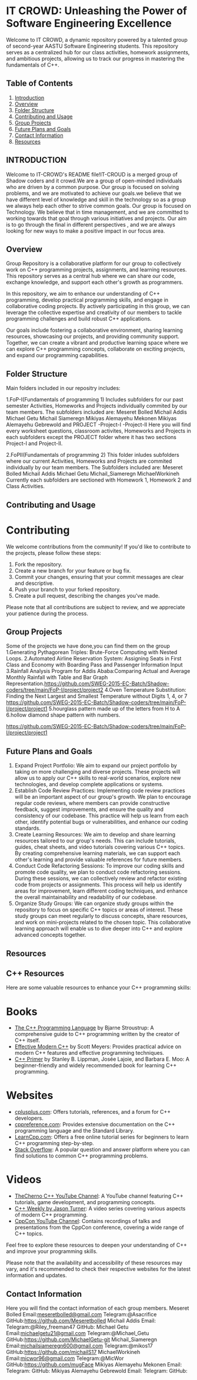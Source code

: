 # IT CROWD: Unleashing the Power of Software Engineering Excellence

Welcome to IT CROWD, a dynamic repository powered by a talented group of second-year AASTU Software Engineering students. This repository serves as a centralized hub for our class activities, homework assignments, and ambitious projects, allowing us to track our progress in mastering the fundamentals of C++.

## Table of Contents

1. [Introduction](#Introduction)
2. [Overview](#overview)
3. [Folder Structure](#folder-structure)
4. [Contributing and Usage](#contributing-and-usage)
5. [Group Projects](#group-projects)
6. [Future Plans and Goals](#future-plans-and-goals)
7. [Contact Information](#contact-information)
8. [Resources](#resources)

## INTRODUCTION
Welcome to IT-CROWD's README file!IT-CROUD is a merged group of Shadow coders and it crowd.We are a group of open-minded  individuals who are driven by a common purpose. Our group is focused on solving problems, and we are motivated  to achieve our goals.we believe that we have  different level of knowledge and skill in the technology  so as a group we always help each other to strive common goals.
Our group is focused on Technology. We believe that in time management, and we are committed to working towards that goal through various initiatives and projects. Our aim is to go through the final in different perspectives , and we are always looking for new ways to make a positive impact in our focus area.


## Overview
 Group Repository is a collaborative platform for our group to collectively work on C++ programming projects, assignments, and learning resources. This repository serves as a central hub where we can share our code, exchange knowledge, and support each other's growth as programmers.

In this repository, we aim to enhance our understanding of C++ programming, develop practical programming skills, and engage in collaborative coding projects. By actively participating in this group, we can leverage the collective expertise and creativity of our members to tackle programming challenges and build robust C++ applications.

Our goals include fostering a collaborative environment, sharing learning resources, showcasing our projects, and providing community support. Together, we can create a vibrant and productive learning space where we can explore C++ programming concepts, collaborate on exciting projects, and expand our programming capabilities.

## Folder Structure
Main folders included in our repositry includes:

1.FoP-I(Fundamentals of programming 1)
  Includes subfolders for our past semester Activities, Homeworks and Projects individually commited by our team members.
  The subfolders included are:
    Meseret Bolled
    Michail Addis
    Michael Getu
    Michail Siameregn
    Mikiyas Alemayehu Mekonen
    Mikiyas Alemayehu Gebrewold and
    PROJECT
        -Project-I
        -Project-II
    Here you will find every worksheet questions, classroom activites, Homeworks and Projects in each subfolders except the PROJECT folder where it has two sections Project-I and Project-II.
    

2.FoPII(Fundamentals of programming 2)
  This folder inludes subfolders where our current Activities, Homeworks and Projects are commited individually by our team members.
    The Subfolders included are:
         Meseret Bolled
         Michail Addis
         Michael Getu
         Michail_Siameregn
         MichaelWorkineh
    Currently each subfolders are sectioned with Homework 1, Homework 2 and Class Activities.

## Contributing and Usage
 # Contributing

We welcome contributions from the community! If you'd like to contribute to the projects, please follow these steps:

1. Fork the repository.
2. Create a new branch for your feature or bug fix.
3. Commit your changes, ensuring that your commit messages are clear and descriptive.
4. Push your branch to your forked repository.
5. Create a pull request, describing the changes you've made.

Please note that all contributions are subject to review, and we appreciate your patience during the process.


## Group Projects
Some of the projects we have done,you can find them on the group
 1.Generating Pythagorean Triples: Brute-Force Computing with Nested Loops.
 2.Automated Airline Reservation System: Assigning Seats in First Class and Economy with Boarding Pass and Passenger Information Input
 3.Rainfall Analysis Program for Addis Ababa:Comparing Actual and Average Monthly Rainfall with Table and Bar Graph Representation.https://github.com/SWEG-2015-EC-Batch/Shadow-coders/tree/main/FoP-I/project/project2
 4.Oven Temperature Substitution: Finding the Next Largest and Smallest Temperature without Digits 1, 4, or 7
 https://github.com/SWEG-2015-EC-Batch/Shadow-coders/tree/main/FoP-I/project/project1
 5.hourglass pattern made up of the letters from H to A
 6.hollow diamond shape pattern with numbers.
 
 https://github.com/SWEG-2015-EC-Batch/Shadow-coders/tree/main/FoP-I/project/project1


## Future Plans and Goals
1. Expand Project Portfolio: We aim to expand our project portfolio by taking on more challenging and diverse projects. These projects will allow us to apply our C++ skills to real-world scenarios, explore new technologies, and develop complete applications or systems.
2. Establish Code Review Practices: Implementing code review practices will be an important aspect of our group's growth. We plan to encourage regular code reviews, where members can provide constructive feedback, suggest improvements, and ensure the quality and consistency of our codebase. This practice will help us learn from each other, identify potential bugs or vulnerabilities, and enhance our coding standards.
3.  Create Learning Resources: We aim to develop and share learning resources tailored to our group's needs. This can include tutorials, guides, cheat sheets, and video tutorials covering various C++ topics. By creating comprehensive learning materials, we can support each other's learning and provide valuable references for future members.
4.  Conduct Code Refactoring Sessions: To improve our coding skills and promote code quality, we plan to conduct code refactoring sessions. During these sessions, we can collectively review and refactor existing code from projects or assignments. This process will help us identify areas for improvement, learn different coding techniques, and enhance the overall maintainability and readability of our codebase.
5.  Organize Study Groups: We can organize study groups within the repository to focus on specific C++ topics or areas of interest. These study groups can meet regularly to discuss concepts, share resources, and work on mini-projects related to the chosen topic. This collaborative learning approach will enable us to dive deeper into C++ and explore advanced concepts together.

## Resources
 ## C++ Resources

Here are some valuable resources to enhance your C++ programming skills:

# Books

- [The C++ Programming Language](https://www.amazon.com/C-Programming-Language-4th/dp/0321563840) by Bjarne Stroustrup: A comprehensive guide to C++ programming written by the creator of C++ itself.
- [Effective Modern C++](https://www.amazon.com/Effective-Modern-Specific-Ways-Improve/dp/1491903996) by Scott Meyers: Provides practical advice on modern C++ features and effective programming techniques.
- [C++ Primer](https://www.amazon.com/C++-Primer-Stanley-B-Lippman/dp/0321714113) by Stanley B. Lippman, Josée Lajoie, and Barbara E. Moo: A beginner-friendly and widely recommended book for learning C++ programming.

# Websites

- [cplusplus.com](http://www.cplusplus.com/): Offers tutorials, references, and a forum for C++ developers.
- [cppreference.com](https://en.cppreference.com/): Provides extensive documentation on the C++ programming language and the Standard Library.
- [LearnCpp.com](https://www.learncpp.com/): Offers a free online tutorial series for beginners to learn C++ programming step-by-step.
- [Stack Overflow](https://stackoverflow.com/questions/tagged/c%2b%2b): A popular question and answer platform where you can find solutions to common C++ programming problems.

# Videos

- [TheCherno C++ YouTube Channel](https://www.youtube.com/user/TheCherno): A YouTube channel featuring C++ tutorials, game development, and programming concepts.
- [C++ Weekly by Jason Turner](https://www.youtube.com/playlist?list=PLs3KjaCtOwSZ2tbuV1hx8Xz-rFZTan2J1): A video series covering various aspects of modern C++ programming.
- [CppCon YouTube Channel](https://www.youtube.com/user/CppCon): Contains recordings of talks and presentations from the CppCon conference, covering a wide range of C++ topics.

Feel free to explore these resources to deepen your understanding of C++ and improve your programming skills.

Please note that the availability and accessibility of these resources may vary, and it's recommended to check their respective websites for the latest information and updates.



## Contact Information
Here you will find the contact information of each group members.
Meseret Bolled
    Email:meseretbolled@gmail.com 
    Telegram:@Asacrifice
    GitHub:https://github.com/Meseretbolled
Michail Addis
    Email:
    Telegram:@Riley_freeman47
    GitHub:
Michael Getu
    Email:michaelgetu21@gmail.com
    Telegram:@Michael_Getu
    GitHub:https://github.com/MichaelGetu-git
Michail_Siameregn
    Email:michailsiameregn600@gmail.com
    Telegram:@mikos17
    GitHub:https://github.com/michailS17
MichaelWorkineh
    Email:micwor96@gmail.com
    Telegram:@MicWor
    GitHub:https://github.com/mugFace
Mikiyas Alemayehu Mekonen
    Email:
    Telegram:
    GitHub:
Mikiyas Alemayehu Gebrewold
    Email:
    Telegram:
    GitHub:
